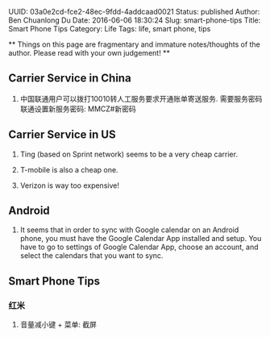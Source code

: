 UUID: 03a0e2cd-fce2-48ec-9fdd-4addcaad0021
Status: published
Author: Ben Chuanlong Du
Date: 2016-06-06 18:30:24
Slug: smart-phone-tips
Title: Smart Phone Tips
Category: Life
Tags: life, smart phone, tips

**
Things on this page are fragmentary and immature notes/thoughts of the author. 
Please read with your own judgement!
**

## Carrier Service in China

1. 中国联通用户可以拨打10010转人工服务要求开通账单寄送服务. 
    需要服务密码
    联通设置新服务密码:
    MMCZ#新密码
 
## Carrier Service in US

1. Ting (based on Sprint network) seems to be a very cheap carrier.

2. T-mobile is also a cheap one.

3. Verizon is way too expensive!

## Android

1. It seems that in order to sync with Google calendar on an Android phone,
    you must have the Google Calendar App installed and setup. 
    You have to go to settings of Google Calendar App, 
    choose an account, and select the calendars that you want to sync.

## Smart Phone Tips

### 红米

1. 音量减小键 + 菜单: 截屏
